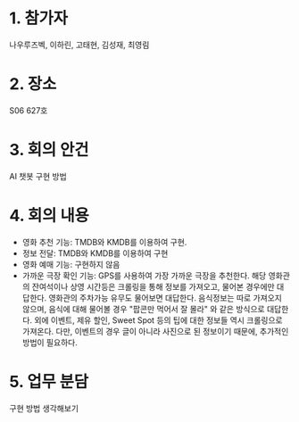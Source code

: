 # 1. 참가자
나우루즈벡, 이하린, 고태현, 김성재, 최영림

# 2. 장소
S06 627호

# 3. 회의 안건
AI 챗봇 구현 방법


# 4. 회의 내용
* 영화 추천 기능: TMDB와 KMDB를 이용하여 구현.
* 정보 전달: TMDB와 KMDB를 이용하여 구현
* 영화 예매 기능: 구현하지 않음
* 가까운 극장 확인 기능: GPS를 사용하여 가장 가까운 극장을 추천한다. 해당 영화관의 잔여석이나 상영 시간등은 크롤링을 통해 정보를 가져오고, 물어본 경우에만 대답한다. 영화관의 주차가능 유무도 물어보면 대답한다. 음식정보는 따로 가져오지 않으며, 음식에 대해 물어볼 경우 "팝콘만 먹어서 잘 몰라" 와 같은 방식으로 대답한다. 외에 이벤트, 제유 할인, Sweet Spot 등의 팁에 대한 정보들 역시 크롤링으로 가져온다.
  다만, 이벤트의 경우 글이 아니라 사진으로 된 정보이기 때문에, 추가적인 방법이 필요하다.
    

# 5. 업무 분담
구현 방법 생각해보기
